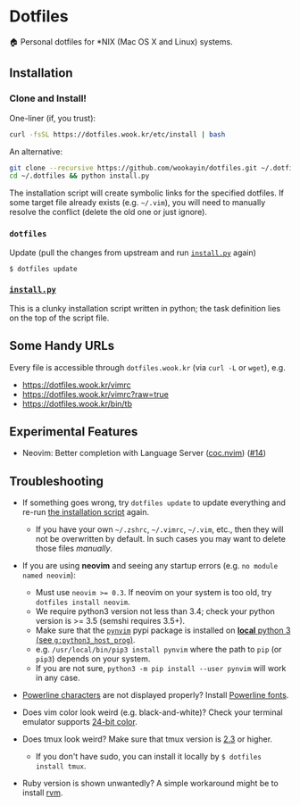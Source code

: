 Dotfiles
========

🏠 Personal dotfiles for \*NIX (Mac OS X and Linux) systems.

Installation
------------

### Clone and Install!

One-liner (if, you trust):

```bash
curl -fsSL https://dotfiles.wook.kr/etc/install | bash
```

An alternative:

```bash
git clone --recursive https://github.com/wookayin/dotfiles.git ~/.dotfiles
cd ~/.dotfiles && python install.py
```
<!--
Note: The option `-j8` (`--jobs 8`) works with Git >= 2.8 (parallel submodule fetching).
For older versions of Git, try without `-j` option.
-->

The installation script will create symbolic links for the specified dotfiles.
If some target file already exists (e.g. `~/.vim`), you will need to manually resolve the conflict (delete the old one or just ignore).

### `dotfiles`

Update (pull the changes from upstream and run [`install.py`][install.py] again)

```
$ dotfiles update
```


### [`install.py`][install.py]

This is a clunky installation script written in python;
the task definition lies on the top of the script file.


Some Handy URLs
---------------

Every file is accessible through `dotfiles.wook.kr` (via `curl -L` or `wget`), e.g.

* https://dotfiles.wook.kr/vimrc
* https://dotfiles.wook.kr/vimrc?raw=true
* https://dotfiles.wook.kr/bin/tb


Experimental Features
--------------------

* Neovim: Better completion with Language Server ([coc.nvim]) ([#14])

[#14]: https://github.com/wookayin/dotfiles/issues/14
[coc.nvim]: https://github.com/neoclide/coc.nvim


Troubleshooting
---------------

* If something goes wrong, try `dotfiles update` to update everything and re-run [the installation script][install.py] again.
    * If you have your own `~/.zshrc`, `~/.vimrc`, `~/.vim`, etc., then they will not be overwritten by default.
      In such cases you may want to delete those files *manually*.

* If you are using **neovim** and seeing any startup errors (e.g. `no module named neovim`):
    * Must use `neovim >= 0.3`. If neovim on your system is too old, try `dotfiles install neovim`.
    * We require python3 version not less than 3.4; check your python version is >= 3.5 (semshi requires 3.5+).
    * Make sure that the [`pynvim`](https://pypi.python.org/pypi/pynvim/) pypi package is installed on [**local** python 3 (see `g:python3_host_prog`)](https://github.com/wookayin/dotfiles/blob/master/nvim/init.vim).
    * e.g. `/usr/local/bin/pip3 install pynvim` where the path to `pip` (or `pip3`) depends on your system.
    * If you are not sure, `python3 -m pip install --user pynvim` will work in any case.

* [Powerline characters](https://github.com/powerline/powerline#screenshots) are not displayed properly? Install [Powerline fonts](https://github.com/powerline/fonts).
* Does vim color look weird (e.g. black-and-white)? Check your terminal emulator supports [24-bit color](https://github.com/wookayin/dotfiles/pull/9).
* Does tmux look weird? Make sure that tmux version is [2.3](etc/ubuntu-setup.sh) or higher.
    * If you don't have sudo, you can install it locally by `$ dotfiles install tmux`.
* Ruby version is shown unwantedly? A simple workaround might be to install [rvm](https://rvm.io/).


[install.py]: https://github.com/wookayin/dotfiles/blob/master/install.py
